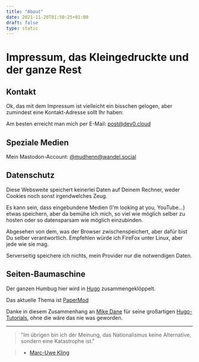 ```yaml
---
title: "About"
date: 2021-11-20T01:50:25+01:00
draft: false
type: static
---
```

# Impressum, das Kleingedruckte und der ganze Rest

## Kontakt

Ok, das mit dem Impressum ist vielleicht ein bisschen gelogen, aber zumindest eine Kontakt-Adresse sollt Ihr haben:

Am besten erreicht man mich per E-Mail: post@dev0.cloud

## Speziale Medien

Mein Mastodon-Account: [@mudhenn@wandel.social](https://wandel.social/@mudhenn)

## Datenschutz

Diese Websweite speichert keinerlei Daten auf Deinem Rechner, weder Cookies noch sonst irgendwelches Zeug.

Es kann sein, dass eingebundene Medien (I'm looking at you, YouTube...) etwas speichern, aber da bemühe ich mich, so viel wie möglich selber zu hosten oder so datensparsam wie möglich einzubinden.

Abgesehen von dem, was der Browser zwischenspeichert, aber dafür bist Du selber verantwortlich. Empfehlen würde ich FireFox unter Linux, aber jede wie sie mag.

Serverseitig speichere ich nichts, mein Provider nur die notwendigen Daten.

## Seiten-Baumaschine

Der ganzen Humbug hier wird in [Hugo](https://gohugo.io) zusammengeklöppelt.

Das aktuelle Thema ist [PaperMod](https://github.com/adityatelange/hugo-PaperMod)

Danke in diesem Zusammenhang an [Mike Dane](https://www.youtube.com/channel/UCvmINlrza7JHB1zkIOuXEbw) für seine großartigen [Hugo-Tutorials](https://www.youtube.com/playlist?list=PLLAZ4kZ9dFpOnyRlyS-liKL5ReHDcj4G3), ohne die wäre das nie was geworden.

---
>"Im übrigen bin ich der Meinung, das Nationalismus keine Alternative, sondern eine Katastrophe ist."

> - [Marc-Uwe Kling](https://marcuwekling.de/)
